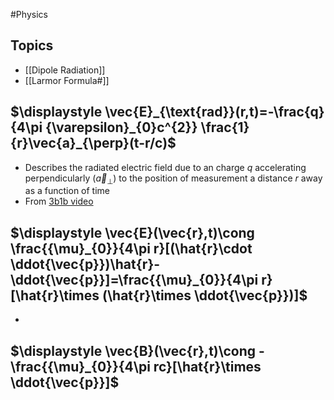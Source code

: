 #Physics 
## Topics
* [[Dipole Radiation]]
* [[Larmor Formula#]]
## $\displaystyle \vec{E}_{\text{rad}}(r,t)=-\frac{q}{4\pi {\varepsilon}_{0}c^{2}} \frac{1}{r}\vec{a}_{\perp}(t-r/c)$
* Describes the radiated electric field due to an charge $\displaystyle q$ accelerating perpendicularly ($\displaystyle \vec{a}_{\perp}$) to the position of measurement a distance $\displaystyle r$ away as a function of time
* From [3b1b video](https://youtu.be/aXRTczANuIs?t=384)
## $\displaystyle \vec{E}(\vec{r},t)\cong \frac{{\mu}_{0}}{4\pi r}[(\hat{r}\cdot \ddot{\vec{p}})\hat{r}-\ddot{\vec{p}}]=\frac{{\mu}_{0}}{4\pi r}[\hat{r}\times (\hat{r}\times \ddot{\vec{p}})]$
* 
## $\displaystyle \vec{B}(\vec{r},t)\cong -\frac{{\mu}_{0}}{4\pi rc}[\hat{r}\times \ddot{\vec{p}}]$
